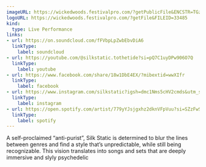 ```yaml
---
imageURL: https://wickedwoods.festivalpro.com/?getPublicFile&ENCSTR=TGzlpounDIPKlkELbVOD
logoURL: https://wickedwoods.festivalpro.com/?getFile&FILEID=33485
kind:
  type: Live Performance
links:
- url: https://on.soundcloud.com/fFVbpLpZwbEbvDiA6
  linkType:
    label: soundcloud
- url: https://youtube.com/@silkstatic.tothetide?si=pQ7C1uyDPw906O7Q
  linkType:
    label: youtube
- url: https://www.facebook.com/share/18w1DbE4EX/?mibextid=wwXIfr
  linkType:
    label: facebook
- url: https://www.instagram.com/silkstatic?igsh=dmc1Nms5cHV2cmds&utm_source=qr
  linkType:
    label: instagram
- url: https://open.spotify.com/artist/779yYJsjgxhz2dknVFpVuu?si=SZzFwSHQTzaSBPaThleBlQ
  linkType:
    label: spotify
---
```

A self-proclaimed “anti-purist”, Silk Static is determined to blur the lines between genres and find a style that’s unpredictable, while still being recognizable. This vision translates into songs and sets that are deeply immersive and slyly psychedelic
